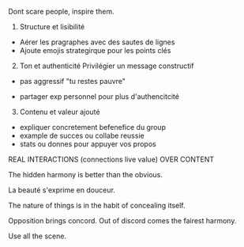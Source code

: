 
Dont scare people, inspire them.

1. Structure et lisibilité

- Aérer les pragraphes avec des sautes de lignes
- Ajoute emojis strategirque pour les points clés

2. Ton et authenticité
Privilégier un message constructif
- pas aggressif "tu restes pauvre"

- partager exp personnel pour plus d'authencitcité

3. Contenu et valeur ajouté
- expliquer concretement befenefice du group
- example de succes ou collabe reussie
- stats ou donnes pour appuyer vos propos




REAL INTERACTIONS (connections live value) OVER CONTENT

The hidden harmony is better than the obvious.

La beauté s'exprime en douceur.

The nature of things is in the habit of concealing itself.

Opposition brings concord. Out of discord comes the fairest harmony.

Use all the scene.


